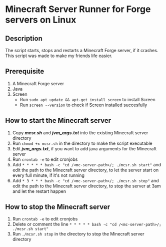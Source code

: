 # Minecraft Server Runner for Forge servers on Linux

## Description
The script starts, stops and restarts a Minecraft Forge server, if it crashes. This script was made to make my friends life easier.

## Prerequisite
1. A Minecraft Forge server
2. Java
3. Screen
    - Run `sudo apt update && apt-get install screen` to install Screen
    - Run `screen --version` to check if Screen installed succesfully

## How to start the Minecraft server
1. Copy ***mcsr.sh*** and ***jvm_args.txt*** into the existing Minecraft server directory
2. Run `chmod +x mcsr.sh` in the directory to make the script executable
3. Edit ***jvm_args.txt***, if you want to add java arguments for the Minecraft server
4. Run `crontab -e` to edit cronjobs
5. Add `* * * * * bash -c "cd /<mc-server-path>/; ./mcsr.sh start"` and edit the path to the Minecraft server directory, to let the server start on every full minute, if it's not running
6. Add `* 3 * * * bash -c "cd /<mc-server-path>/; ./mcsr.sh stop"`  and edit the path to the Minecraft server directory, to stop the server at 3am and let the restart happen

## How to stop the Minecraft server
1. Run `crontab -e` to edit cronjobs
2. Delete or comment the line `* * * * * bash -c "cd /<mc-server-path>/; ./mcsr.sh start"`
3. Run `./mcsr.sh stop` in the directory to stop the Minecraft server directory
